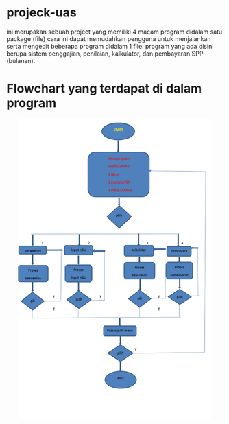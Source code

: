 # projeck-uas

ini merupakan sebuah project yang memiliki 4 macam program didalam satu package (file)
cara ini dapat memudahkan pengguna untuk menjalankan serta mengedit beberapa program didalam 1 file.
program yang ada disini berupa sistem penggajian, penilaian, kalkulator, dan pembayaran SPP (bulanan).

# Flowchart yang terdapat di dalam program
<p align="center">
<img src="https://github.com/adityastama/projeck-uas/blob/master/projek-uas/flowchart_page-0001.jpg" width="450" height="700" />
</p>
      
